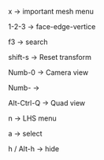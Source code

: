 x $\to$ important mesh menu

1-2-3 $\to$ face-edge-vertice

f3 $\to$ search

shift-s $\to$ Reset transform

Numb-0 $\to$ Camera view

Numb- $\to$

Alt-Ctrl-Q $\to$ Quad view

n $\to$ LHS menu

a $\to$ select

h / Alt-h $\to$ hide